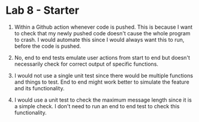 # Lab 8 - Starter

1. Within a Github action whenever code is pushed. This is because I want to check that my newly pushed code doesn't cause the whole program to crash. I would automate this since I would always want this to run, before the code is pushed.

2. No, end to end tests emulate user actions from start to end but doesn't necessarily check for correct output of specific functions.

3. I would not use a single unit test since there would be multiple functions and things to test. End to end might work better to simulate the feature and its functionality.

4. I would use a unit test to check the maximum message length since it is a simple check. I don't need to run an end to end test to check this functionality.